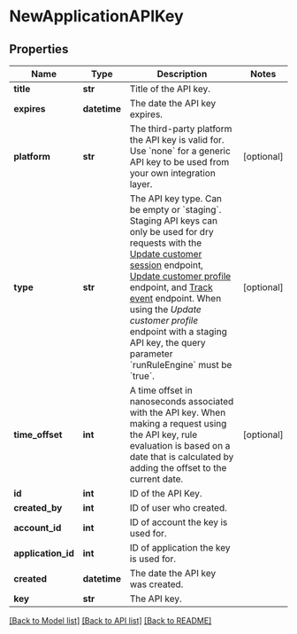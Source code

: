 # NewApplicationAPIKey


## Properties
Name | Type | Description | Notes
------------ | ------------- | ------------- | -------------
**title** | **str** | Title of the API key. | 
**expires** | **datetime** | The date the API key expires. | 
**platform** | **str** | The third-party platform the API key is valid for. Use &#x60;none&#x60; for a generic API key to be used from your own integration layer.  | [optional] 
**type** | **str** | The API key type. Can be empty or &#x60;staging&#x60;.  Staging API keys can only be used for dry requests with the [Update customer session](https://docs.talon.one/integration-api#tag/Customer-sessions/operation/updateCustomerSessionV2) endpoint, [Update customer profile](https://docs.talon.one/integration-api#tag/Customer-profiles/operation/updateCustomerProfileV2) endpoint, and [Track event](https://docs.talon.one/integration-api#tag/Events/operation/trackEventV2) endpoint.  When using the _Update customer profile_ endpoint with a staging API key, the query parameter &#x60;runRuleEngine&#x60; must be &#x60;true&#x60;.  | [optional] 
**time_offset** | **int** | A time offset in nanoseconds associated with the API key. When making a request using the API key, rule evaluation is based on a date that is calculated by adding the offset to the current date.  | [optional] 
**id** | **int** | ID of the API Key. | 
**created_by** | **int** | ID of user who created. | 
**account_id** | **int** | ID of account the key is used for. | 
**application_id** | **int** | ID of application the key is used for. | 
**created** | **datetime** | The date the API key was created. | 
**key** | **str** | The API key. | 

[[Back to Model list]](../README.md#documentation-for-models) [[Back to API list]](../README.md#documentation-for-api-endpoints) [[Back to README]](../README.md)


